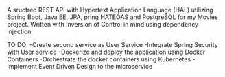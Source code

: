 A sructred REST API with Hypertext Application Language (HAL) utilizing Spring Boot, Java EE, JPA, pring HATEOAS and PostgreSQL for my Movies project. 
Written with Inversion of Control in mind using dependency injection

TO DO:
-Create second service as User Service
-Integrate Spring Security with User service
-Dockerize and deploy the application using Docker Containers 
-Orchestrate the docker containers using Kubernetes
-Implement Event Driven Design to the microservice
